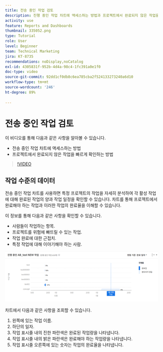 ```yaml
---
title: 전송 중인 작업 검토
description: 진행 중인 작업 차트에 액세스하는 방법과 프로젝트에서 완료되지 않은 작업을 빠르게 확인하는 방법을 알아봅니다. 모든 작업은 [!UICONTROL 향상된 분석]에서 수행됩니다.
activity: use
feature: Reports and Dashboards
thumbnail: 335052.png
type: Tutorial
role: User
level: Beginner
team: Technical Marketing
jira: KT-8735
recommendations: noDisplay,noCatalog
exl-id: 4305831f-952b-4d4a-98c4-1fc391a0e1f0
doc-type: video
source-git-commit: 92dd1cf0db8c6ea785cba2f524133273240a6d10
workflow-type: tm+mt
source-wordcount: '246'
ht-degree: 89%

---
```


# 전송 중인 작업 검토

이 비디오를 통해 다음과 같은 사항을 알아볼 수 있습니다.

* 전송 중인 작업 차트에 액세스하는 방법
* 프로젝트에서 완료되지 않은 작업을 빠르게 확인하는 방법

>[!VIDEO](https://video.tv.adobe.com/v/335052/?quality=12&learn=on)

## 작업 수준의 데이터

전송 중인 작업 차트를 사용하면 특정 프로젝트의 작업을 자세히 분석하여 각 활성 작업에 대해 완료된 작업의 양과 작업 일정을 확인할 수 있습니다. 차트를 통해 프로젝트에서 완료해야 하는 작업과 이러한 작업의 완료율을 이해할 수 있습니다.

이 정보를 통해 다음과 같은 사항을 확인할 수 있습니다.

* 사람들이 작업하는 항목.
* 프로젝트를 위험에 빠뜨릴 수 있는 작업.
* 작업 완료에 대한 근접치.
* 특정 작업에 대해 이야기해야 하는 사람.

![아래 글머리 기호에 설명된 영역에 숫자가 있는 전송 중인 작업 차트를 보여 주는 이미지](assets/section-2-11.png)

차트에서 다음과 같은 사항을 조회할 수 있습니다.

1. 왼쪽에 있는 작업 이름.
1. 하단의 일자.
1. 작업 표시줄 내의 진한 파란색은 완료된 작업량을 나타냅니다.
1. 작업 표시줄 내의 밝은 파란색은 완료해야 하는 작업량을 나타냅니다.
1. 작업 표시줄 오른쪽에 있는 숫자는 작업의 완료율을 나타냅니다.

